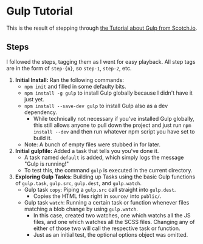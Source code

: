 Gulp Tutorial
=============

This is the result of stepping through [the Tutorial about Gulp from Scotch.io][scotch.io tutorial].

[scotch.io tutorial]: https://scotch.io/tutorials/automate-your-tasks-easily-with-gulp-js



Steps
-----

I followed the steps, tagging them as I went for easy playback.  All step tags are in the form of `step-{n}`, so `step-1`, `step-2`, etc.

1. __Initial Install:__ Ran the following commands:
	- `npm init` and filled in some defaulty bits.
	- `npm install -g gulp` to install Gulp globally because I didn't have it just yet.
	- `npm install --save-dev gulp` to install Gulp also as a dev dependency.
		- While technically not necessary if you've installed Gulp globally, this still allows anyone to pull down the project and just run `npm install --dev` and then run whatever npm script you have set to build it.
	- Note: A bunch of empty files were stubbed in for later.
2. __Initial gulpfile:__ Added a task that tells you you've done it.
	- A task named `default` is added, which simply logs the message "Gulp is running!"
	- To test this, the command `gulp` is executed in the current directory.
3. __Exploring Gulp Tasks:__ Building up Tasks using the basic Gulp functions of `gulp.task`, `gulp.src`, `gulp.dest`, and `gulp.watch`.
	- Gulp task `copy`: Piping a `gulp.src` call straight into `gulp.dest`.
		- Copies the HTML files right in `source/` into `public/`.
	- Gulp task `watch`: Running a certain task or function whenever files matching a blob change by using `gulp.watch`.
		- In this case, created two watches, one which watchs all the JS files, and one which watches all the SCSS files.  Changing any of either of those two will call the respective task or function.
		- Just as an initial test, the optional options object was omitted.
